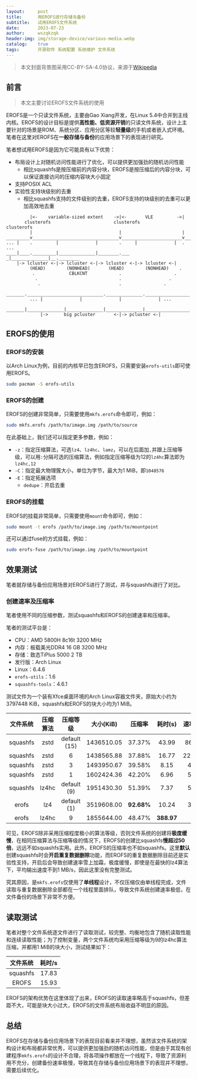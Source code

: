 ```yaml
---
layout:     post
title:      用EROFS进行存储与备份
subtitle:   试用EROFS文件系统
date:       2023-07-23
author:     wszqkzqk
header-img: img/storage-device/various-media.webp
catalog:    true
tags:       开源软件 系统配置 系统维护 文件系统
---
```


> 本文封面背景图采用CC-BY-SA-4.0协议，来源于[Wikipedia](https://commons.wikimedia.org/wiki/File:DVD,_USB_flash_drive_and_external_hard_drive.jpg)

## 前言

> 本文主要讨论EROFS文件系统的使用

EROFS是一个只读文件系统，主要由Gao Xiang开发，在Linux 5.4中合并到主线内核。EROFS的设计目标是提供**高性能、低资源开销**的只读文件系统，设计上主要针对的场景是ROM、系统分区、应用分区等较**轻量级**的手机或者嵌入式环境。笔者在这里对EROFS在**一般存储与备份**的应用场景下的表现进行研究。

笔者想试用EROFS是因为它可能具有以下优势：

* 布局设计上对随机访问性能进行了优化，可以提供更加强劲的随机访问性能
  * 相比squashfs是按压缩前的内容分块，EROFS是按压缩后的内容分块，可以保证直接访问的压缩内容块大小固定
* 支持POSIX ACL
* 实验性支持块级别的去重
  * 相比squashfs支持的文件级别的去重，EROFS支持的块级别的去重可以更加高效地去重

```
         |<-    variable-sized extent    ->|<-       VLE         ->|
       clusterofs                        clusterofs              clusterofs
         |                                 |                       |
_________v_________________________________v_______________________v________
... |    .         |              |        .     |              |  .   ...
____|____._________|______________|________.___ _|______________|__.________
    |-> lcluster <-|-> lcluster <-|-> lcluster <-|-> lcluster <-|
         (HEAD)        (NONHEAD)       (HEAD)        (NONHEAD)    .
          .             CBLKCNT            .                    .
           .                               .                  .
            .                              .                .
      _______._____________________________.______________._________________
         ... |              |              |              | ...
      _______|______________|______________|______________|_________________
             |->      big pcluster       <-|-> pcluster <-|
```

## EROFS的使用

### EROFS的安装

以Arch Linux为例，目前的内核早已包含EROFS，只需要安装`erofs-utils`即可使用EROFS。

```bash
sudo pacman -S erofs-utils
```

### EROFS的创建

EROFS的创建非常简单，只需要使用`mkfs.erofs`命令即可，例如：

```bash
sudo mkfs.erofs /path/to/image.img /path/to/source
```

在此基础上，我们还可以指定更多参数，例如：

* `-z`：指定压缩算法，可选`lz4`、`lz4hc`、`lamz`，可以在后面加`,`并跟上压缩等级，可以用`:`分隔可选的压缩算法，例如指定压缩等级为12的`lz4hc`算法即为`lz4hc,12`
* `-C`：指定最大物理簇大小，单位为字节，最大为1 MiB，即`1048576`
* `-E`：指定拓展选项
  * `dedupe`：开启去重

### EROFS的挂载

EROFS的挂载非常简单，只需要使用`mount`命令即可，例如：

```bash
sudo mount -t erofs /path/to/image.img /path/to/mountpoint
```

还可以通过fuse的方式挂载，例如：

```bash
sudo erofs-fuse /path/to/image.img /path/to/mountpoint
```

## 效果测试

笔者就存储与备份应用场景对EROFS进行了测试，并与squashfs进行了对比。

### 创建速率及压缩率

笔者使用不同的压缩参数，测试squashfs和EROFS的创建速率和压缩率。

笔者的测试平台是：

* CPU：AMD 5800H 8c16t 3200 MHz
* 内存：板载美光DDR4 16 GB 3200 MHz
* 存储：致态TiPlus 5000 2 TB
* 发行版：Arch Linux
* Linux：6.4.6
* `erofs-utils`：1.6
* `squashfs-tools`：4.6.1

测试文件为一个装有Xfce桌面环境的Arch Linux容器文件夹，原始大小约为3797448 KiB，squashfs和EROFS的块大小均为1 MiB。

| 文件系统      | 压缩算法 | 压缩等级         | 大小(KiB)   | 压缩率      | 耗时(s)   | 速率(KiB/s)    |
| :------:    | :------: | :------:       | :------:   | :----:     | :----:    | :----------:  |
| squashfs    | zstd  | default (15)      | 1436510.05 | 37.37%     | 43.99     | 86328.69      |
| squashfs    | zstd  | 6                 | 1438565.88 | 37.88%     | 16.77     | 226357.23     |
| squashfs    | zstd  | 3                 | 1493950.67 | 39.58%     | 8.15      | 465885        |
| squashfs    | zstd  | 1                 | 1602424.36 | 42.20%     | 6.96      | 545443        |
| squashfs    | lz4hc | default (9)       | 1951430.30 | 51.39%     | 7.37      | 514986        |
| erofs       | lz4   | default (1)       | 3519608.00 | **92.68%** | 10.24     | 370781        |
| erofs       | lz4hc | 9                 | 1855644.00 | 48.47%     | **388.97**| **9762**      |

可见，EROFS除非采用压缩程度极小的算法等级，否则文件系统的创建将**极度缓慢**，在相同压缩算法与压缩等级的情况下，EROFS的创建比squashfs**慢超过50倍**，远远不如squashfs实用。此外，EROFS的压缩率也不如squashfs。这里**默认**创建squashfs时会**开启重复数据删除**功能，而EROFS的重复数据删除目前还是实验性支持，开启后会导致创建速率雪上加霜，极度缓慢，即使是在最快的lz4算法下，平均输出速度不到1 MB/s，因此这里没有完整测试。

究其原因，是`mkfs.erofs`仅使用了**单线程**设计，不仅压缩仅由单线程完成，文件读取与重复数据删除全部都在一个线程里面排队，导致文件系统创建速率极低，在文件备份的场景下非常不方便。

## 读取测试

笔者对整个文件系统逐文件进行了读取测试，较完整、均衡地包含了随机读取性能和连续读取性能；为了控制变量，两个文件系统均采用压缩等级为9的lz4hc算法压缩，并都用1 MiB的块大小，测试结果如下：

| 文件系统 | 耗时/s |
| :---: | :---: |
| squashfs | 17.83 |
| EROFS | 15.93 |

EROFS的架构优势在这里体现了出来，EROFS的读取速率略高于squashfs，但差距不大，可能是块大小过大，EROFS的文件系统布局收益不明显的原因。

## 总结

EROFS在存储与备份应用场景下的表现目前看来并不理想，虽然该文件系统的架构设计和布局都非常优秀，可以提供更加强劲的随机访问性能，但是由于其现有创建程序`mkfs.erofs`的设计不合理，将各项操作都放在一个线程下，导致了资源利用不充分，创建备份速率极慢，导致其在存储与备份应用场景下的表现并不理想，需要后续优化。
